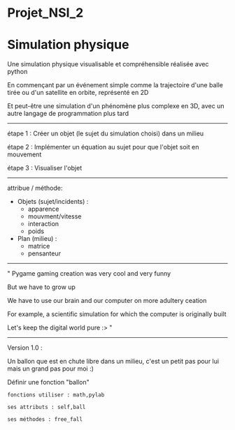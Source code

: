 # Projet_NSI_2

# Simulation physique

Une simulation physique visualisable et compréhensible réalisée avec python

En commençant par un événement simple comme la trajectoire d'une balle tirée ou d'un satellite en orbite, représenté en 2D 

Et peut-être une simulation d'un phénomène plus complexe en 3D, avec un autre langage de programmation plus tard



-------------------------------------------------------------------------------------------------------------------
étape 1 : Créer un objet (le sujet du simulation choisi) dans un milieu

étape 2 : Implémenter un équation au sujet pour que l'objet soit en mouvement

étape 3 : Visualiser l'objet

-------------------------------------------------------------------------------------------------------------------
attribue / méthode:
  - Objets (sujet/incidents) :
    - apparence
    - mouvment/vitesse
    - interaction
    - poids
  - Plan (milieu) :
    - matrice
    - pensanteur
    
-------------------------------------------------------------------------------------------------------------------


" Pygame gaming creation was very cool and very funny

But we have to grow up

We have to use our brain and our computer on more adultery ceation

For example, a scientific simulation for which the computer is originally built

Let's keep the digital world pure :> "


-------------------------------------------------------------------------------------------------------------------
Version 1.0 :

Un ballon que est en chute libre dans un milieu, c'est un petit pas pour lui mais un grand pas pour moi :) 

Définir une fonction "ballon"
  
    fonctions utiliser : math,pylab
  
    ses attributs : self,ball
  
    ses méthodes : free_fall
